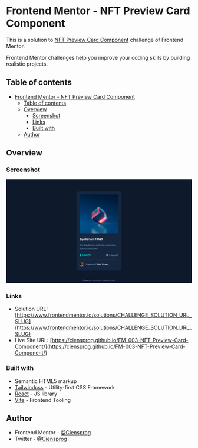 # Frontend Mentor - NFT Preview Card Component

This is a solution to [NFT Preview Card Component](https://www.frontendmentor.io/challenges/nft-preview-card-component-SbdUL_w0U) challenge of Frontend Mentor.

Frontend Mentor challenges help you improve your coding skills by building realistic projects.

## Table of contents

- [Frontend Mentor - NFT Preview Card Component](#frontend-mentor---nft-preview-card-component)
  - [Table of contents](#table-of-contents)
  - [Overview](#overview)
    - [Screenshot](#screenshot)
    - [Links](#links)
    - [Built with](#built-with)
  - [Author](#author)

## Overview

### Screenshot

![](./preview.jpg)

### Links

- Solution URL: [https://www.frontendmentor.io/solutions/CHALLENGE_SOLUTION_URL_SLUG](https://www.frontendmentor.io/solutions/CHALLENGE_SOLUTION_URL_SLUG)
- Live Site URL: [https://ciensprog.github.io/FM-003-NFT-Preview-Card-Component/](https://ciensprog.github.io/FM-003-NFT-Preview-Card-Component/)

### Built with

- Semantic HTML5 markup
- [Tailwindcss](https://tailwindcss.com) - Utility-first CSS Framework
- [React](https://reactjs.org/) - JS library
- [Vite](https://vitejs.dev) - Frontend Tooling

## Author

- Frontend Mentor - [@Ciensprog](https://www.frontendmentor.io/profile/Ciensprog)
- Twitter - [@Ciensprog](https://www.twitter.com/Ciensprog)

